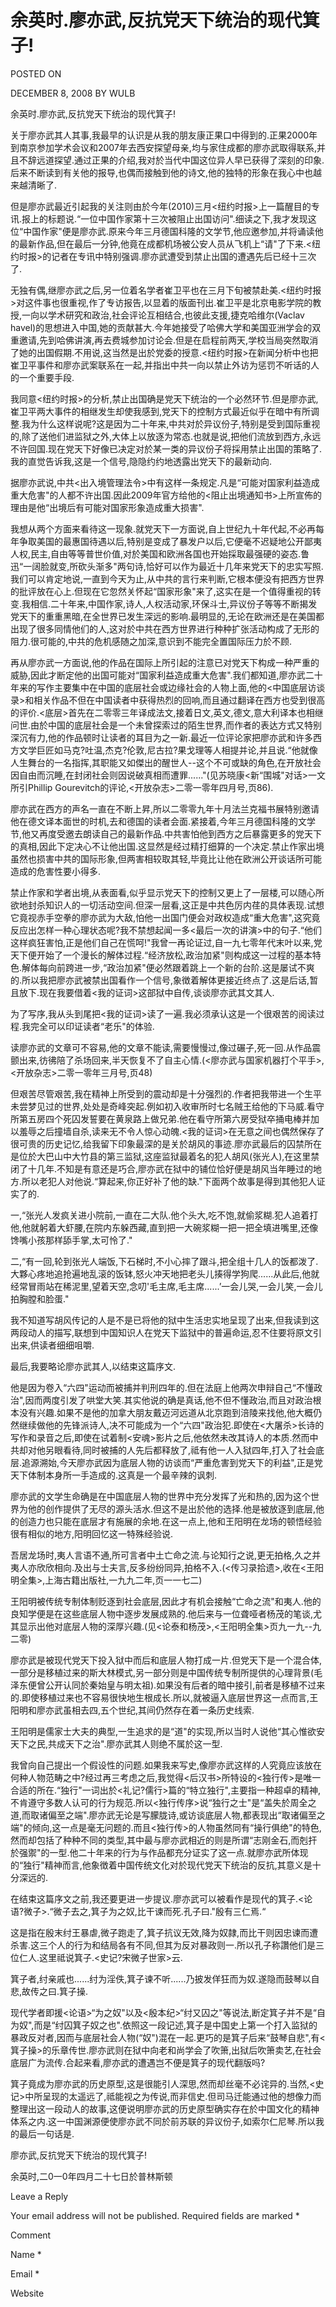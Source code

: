# 余英时.廖亦武,反抗党天下统治的现代箕子!  
POSTED ON

DECEMBER 8, 2008 BY WULB

余英时.廖亦武,反抗党天下统治的现代箕子!

关于廖亦武其人其事,我最早的认识是从我的朋友康正果口中得到的.正果2000年到南京参加学术会议和2007年去西安探望母亲,均与家住成都的廖亦武取得联系,并且不辞远道探望.通过正果的介绍,我对於当代中国这位异人早已获得了深刻的印象.后来不断读到有关他的报导,也偶而接触到他的诗文,他的独特的形象在我心中也越来越清晰了.

但是廖亦武最近引起我的关注则由於今年(2010)三月<纽约时报>上一篇醒目的专讯.报上的标题说.“一位中国作家第十三次被阻止出国访问".细读之下,我才发现这位“中国作家"便是廖亦武.原来今年三月德国科隆的文学节,他应邀参加,并将诵读他的最新作品,但在最后一分钟,他竟在成都机场被公安人员从飞机上“请"了下来.<纽约时报>的记者在专讯中特别强调.廖亦武遭受到禁止出国的遭遇先后已经十三次了.

无独有偶,继廖亦武之后,另一位着名学者崔卫平也在三月下旬被禁赴美.<纽约时报>对这件事也很重视,作了专访报告,以显着的版面刊出.崔卫平是北京电影学院的教授,一向以学术研究和政治,社会评论互相结合,也彼此支援,捷克哈维尔(Vaclav havel)的思想进入中国,她的贡献甚大.今年她接受了哈佛大学和美国亚洲学会的双重邀请,先到哈佛讲演,再去费城参加讨论会.但是在启程前两天,学校当局突然取消了她的出国假期.不用说,这当然是出於党委的授意.<纽约时报>在新闻分析中也把崔卫平事件和廖亦武案联系在一起,并指出中共一向以禁止外访为惩罚不听话的人的一个重要手段.

我同意<纽约时报>的分析,禁止出国确是党天下统治的一个必然环节.但是廖亦武,崔卫平两大事件的相继发生却使我感到,党天下的控制方式最近似乎在暗中有所调整.我为什么这样说呢?这是因为二十年来,中共对於异议份子,特别是受到国际重视的,除了送他们进监狱之外,大体上以放逐为常态.也就是说,把他们流放到西方,永远不许回国.现在党天下好像已决定对於某一类的异议份子将採用禁止出国的策略了.我的直觉告诉我,这是一个信号,隐隐约约地透露出党天下的最新动向.

据廖亦武说,中共<出入境管理法令>中有这样一条规定.凡是“可能对国家利益造成重大危害"的人都不许出国.因此2009年官方给他的<阻止出境通知书>上所宣佈的理由是他“出境后有可能对国家形象造成重大损害".

我想从两个方面来看待这一现象.就党天下一方面说,自上世纪九十年代起,不必再每年争取美国的最惠国待遇以后,特别是变成了暴发户以后,它便毫不迟疑地公开鄙夷人权,民主,自由等等普世价值,对於美国和欧洲各国也开始採取最强硬的姿态.鲁迅“一阔脸就变,所砍头渐多"两句诗,恰好可以作为最近十几年来党天下的忠实写照.我们可以肯定地说,一直到今天为止,从中共的言行来判断,它根本便没有把西方世界的批评放在心上.但现在它忽然关怀起“国家形象"来了,这实在是一个值得重视的转变.我相信.二十年来,中国作家,诗人,人权活动家,环保斗士,异议份子等等不断揭发党天下的重重黑暗,在全世界已发生深远的影响.最明显的,无论在欧洲还是在美国都出现了很多同情他们的人,这对於中共在西方世界进行种种扩张活动构成了无形的阻力.很可能的,中共的危机感随之加深,意识到不能完全置国际压力於不顾.

再从廖亦武一方面说,他的作品在国际上所引起的注意已对党天下构成一种严重的威胁,因此才断定他的出国可能对“国家利益造成重大危害".我们都知道,廖亦武二十年来的写作主要集中在中国的底层社会或边缘社会的人物上面,他的<中国底层访谈录>和相关作品不但在中国读者中获得热烈的回响,而且通过翻译在西方也受到很高的评价.<底层>首先在二零零三年译成法文,接着日文,英文,德文,意大利译本也相继问世.由於中国的底层社会是一个未曾探索过的陌生世界,而作者的表达方式又特别深沉有力,他的作品顿时让读者的耳目为之一新.最近一位评论家把廖亦武和许多西方文学巨匠如马克?吐温,杰克?伦敦,尼古拉?果戈理等人相提并论,并且说.“他就像人生舞台的一名指挥,其职能又如傑出的醒世人--这个不可或缺的角色,在开放社会因自由而沉睡,在封闭社会则因说破真相而遭罪......"(见苏晓康<新“围城"对话>一文所引Phillip Gourevitch的评论,<开放杂志>二零一零年四月号,页86).

廖亦武在西方的声名一直在不断上昇,所以二零零九年十月法兰克福书展特别邀请他在德文译本面世的时机,去和德国的读者会面.紧接着,今年三月德国科隆的文学节,他又再度受邀去朗读自己的最新作品.中共害怕他到西方之后暴露更多的党天下的真相,因此下定决心不让他出国.这显然是经过精打细算的一个决定.禁止作家出境虽然也损害中共的国际形象,但两害相较取其轻,毕竟比让他在欧洲公开谈话所可能造成的危害性要小得多.

禁止作家和学者出境,从表面看,似乎显示党天下的控制又更上了一层楼,可以随心所欲地封杀知识人的一切活动空间.但深一层看,这正是中共色厉内荏的具体表现.试想它竟视赤手空拳的廖亦武为大敌,怕他一出国门便会对政权造成“重大危害",这究竟反应出怎样一种心理状态呢?我不禁想起闻一多<最后一次的讲演>中的句子.“他们这样疯狂害怕,正是他们自己在慌呵!"我曾一再论证过,自一九七零年代末叶以来,党天下便开始了一个漫长的解体过程.“经济放松,政治加紧"则构成这一过程的基本特色.解体每向前跨进一步,“政治加紧"便必然跟着跳上一个新的台阶.这是屡试不爽的.所以我把廖亦武被禁出国看作一个信号,象徴着解体更接近终点了.这是后话,暂且放下.现在我要借着<我的证词>这部狱中自传,谈谈廖亦武其文其人.

为了写序,我从头到尾把<我的证词>读了一遍.我必须承认这是一个很艰苦的阅读过程.我完全可以印证读者“老乐"的体验.

读廖亦武的文章可不容易,他的文章不能读,需要慢慢过,像过碾子,死一回.从作品震颤出来,彷彿陪了杀场回来,半天恢复不了自主心情.(<廖亦武与国家机器打个平手>,<开放杂志>二零一零年三月号,页48)

但艰苦尽管艰苦,我在精神上所受到的震动却是十分强烈的.作者把我带进一个生平未尝梦见过的世界,处处是奇峰突起.例如初入收审所时七名贼王给他的下马威.看守所第五房四个死囚发誓要在黄泉路上做兄弟.他在看守所第六房受狱卒捅电棒并加以羞辱之后撞墙自杀,读来无不令人惊心动魄.<我的证词>在无意之间也偶然保存了很可贵的历史记忆,给我留下印象最深的是关於胡风的事迹.廖亦武最后的囚禁所在是位於大巴山中大竹县的第三监狱,这座监狱最着名的犯人胡风(张光人),在这里禁闭了十几年.不知是有意还是巧合,廖亦武在狱中的铺位恰好便是胡风当年睡过的地方.所以老犯人对他说.“算起来,你正好补了他的缺."下面两个故事是得到其他犯人证实了的.

一,“张光人发疯关进小院前,一直在二大队.他个头大,吃不饱,就偷浆糊.犯人追着打他,他就躬着大虾腰,在院内东躲西藏,直到把一大碗浆糊一把一把全填进嘴里,还像馋嘴小孩那样舔手掌,太可怜了."

二,“有一回,轮到张光人端饭,下石梯时,不小心摔了跟斗,把全组十几人的饭都泼了.大夥心疼地追抢遍地乱滚的饭钵,怒火冲天地把老头儿揍得学狗爬......从此后,他就经常冒雨站在稀泥里,望着天空,念叨'毛主席,毛主席......’一会儿哭,一会儿笑,一会儿拍胸膛和脸蛋."

我不知道写胡风传记的人是不是已将他的狱中生活忠实地呈现了出来,但我读到这两段动人的描写,联想到中国知识人在党天下监狱中的普遍命运,忍不住要将原文引出来,供读者细细咀嚼.

最后,我要略论廖亦武其人,以结束这篇序文.

他是因为卷入“六四"运动而被捕并判刑四年的.但在法庭上他两次申辩自己“不懂政治",因而两度引发了哄堂大笑.其实他说的确是真话,他不但不懂政治,而且对政治根本没有兴趣.如果不是他的加拿大朋友戴迈河远道从北京跑到涪陵来找他,他大概仍然继续做他的先锋派诗人,决不可能成为一个“六四"政治犯.即使在<大屠杀>长诗的写作和录音之后,即使在试着制<安魂>影片之后,他依然未改其诗人的本质.然而中共却对他另眼看待,同时被捕的人先后都释放了,祗有他一人入狱四年,打入了社会底层.追源溯始,今天廖亦武因为底层人物的访谈而“严重危害到党天下的利益",正是党天下体制本身所一手造成的.这真是一个最辛辣的讽刺.

廖亦武的文学生命确是在中国底层人物的世界中充分发挥了光和热的,因为这个世界为他的创作提供了无尽的源头活水.但这不是出於他的选择.他是被放逐到底层,他的创造力也只能在底层才有施展的余地.在这一点上,他和王阳明在龙场的顿悟经验很有相似的地方,阳明回忆这一特殊经验说.

吾居龙场时,夷人言语不通,所可言者中土亡命之流.与论知行之说,更无拍格,久之并夷人亦欣欣相向.及出与士夫言,反多纷纷同异,拍格不入.(<传习录拾遗>,收在<王阳明全集>,上海古籍出版社,一九九二年,页一一七二)

王阳明被传统专制体制贬逐到社会底层,因此才有机会接触“亡命之流"和夷人.他的良知学便是在这些底层人物中逐步发展成熟的.他后来与一位聋哑者杨茂的笔谈,尤其显示出他对底层人物的深厚兴趣.(见<论泰和杨茂>,<王阳明全集>页九一九--九二零)

廖亦武是被现代党天下投入狱中而后和底层人物打成一片.但党天下是一个混合体,一部分是移植过来的斯大林模式,另一部分则是中国传统专制所提供的心理背景(毛泽东便曾公开认同於秦始皇与明太祖).如果没有后者的暗中接引,前者是移植不过来的.即使移植过来也不容易很快地生根成长.所以,就被逼入底层世界这一点而言,王阳明和廖亦武虽相去四,五个世纪,其间仍然存在着一条历史线索.

王阳明是儒家士大夫的典型,一生追求的是“道"的实现,所以当时人说他“其心惟欲安天下之民,共成天下之治".廖亦武其人则绝不属於这一型.

我曾向自己提出一个假设性的问题.如果我来写史,像廖亦武这样的人究竟应该放在何种人物范畴之中?经过再三考虑之后,我觉得<后汉书>所特设的<独行传>是唯一合适的所在.“独行"一词出於<礼记?儒行>篇的“特立独行",主要指一种超卓的精神,不肯遵守多数人认可的行为规范.所以<独行传序>说“独行之士"是“盖失於周全之道,而取诸偏至之端".廖亦武无论是写朦胧诗,或访谈底层人物,都表现出“取诸偏至之端"的倾向,这一点是毫无问题的.而且<独行传>的人物虽然同有“操行俱绝"的特色,然而却包括了种种不同的类型,其中最与廖亦武相近的则是所谓“志刚金石,而剋扞於强禦"的一型.他二十年来的行为与作品都充分证实了这一点.就廖亦武所体现的“独行"精神而言,他象徴着中国传统文化对於现代党天下统治的反抗,其意义是十分深远的.

在结束这篇序文之前,我还要更进一步提议.廖亦武可以被看作是现代的箕子.<论语?微子>.“微子去之,箕子为之奴,比干谏而死.孔子曰."殷有三仁焉.“

这是指在殷末纣王暴虐,微子跑走了,箕子抗议无效,降为奴隷,而比干则因忠谏而遭杀害.这三个人的行为和结局各有不同,但其为反对暴政则一.所以孔子称讚他们是三位仁人.这里祗说箕子.<史记?宋微子世家>云.

箕子者,纣亲戚也......纣为淫佚,箕子谏不听......乃披发佯狂而为奴.遂隐而鼓琴以自悲,故传之曰.箕子操.

现代学者即援<论语>“为之奴"以及<殷本纪>“纣又囚之"等说法,断定箕子并不是“自为奴",而是“纣囚箕子奴之也".依照这一段记述,箕子是中国史上第一个打入监狱的暴政反对者,因而与底层社会人物(“奴")混在一起.更巧的是箕子后来“鼓琴自悲",有<箕子操>的乐章传世.廖亦武则在狱中向老和尚学会了吹箫,出狱后吹箫卖艺,在社会底层广为流传.合起来看,廖亦武的遭遇岂不便是箕子的现代翻版吗?

箕子竟成为廖亦武的历史原型,这是很能引人深思,然而却丝毫不必诧异的.当然,<史记>中所呈现的太遥远了,祗能视之为传说,而非信史.但司马迁能通过他的想像力而整理出这一段动人的故事,这便说明廖亦武的历史原型确实存在於中国文化的精神体系之内.这一中国渊源便使廖亦武不同於前苏联的异议份子,如索尔仁尼琴.所以我的最后一句话是.

廖亦武,反抗党天下统治的现代箕子!

余英时,二0一0年四月二十七日於普林斯顿

Leave a Reply

Your email address will not be published. Required fields are marked *

Comment

Name *

Email *

Website